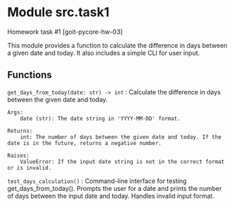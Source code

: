 Module src.task1
================
Homework task #1 [goit-pycore-hw-03]

This module provides a function to calculate the difference in days between a given date and today.
It also includes a simple CLI for user input.

Functions
---------

`get_days_from_today(date: str) ‑> int`
:   Calculate the difference in days between the given date and today.
    
    Args:
        date (str): The date string in 'YYYY-MM-DD' format.
    
    Returns:
        int: The number of days between the given date and today. If the date is in the future, returns a negative number.
    
    Raises:
        ValueError: If the input date string is not in the correct format or is invalid.

`test_days_calculation()`
:   Command-line interface for testing get_days_from_today().
    Prompts the user for a date and prints the number of days between the input date and today.
    Handles invalid input format.